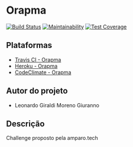 # Orapma

[![Build Status](https://travis-ci.com/leogiraldimg/orapma.svg?token=Z7o7XFhJjahuczL3YxqA&branch=master)](https://travis-ci.com/leogiraldimg/orapma)
[![Maintainability](https://api.codeclimate.com/v1/badges/ad934b91c3c08f355691/maintainability)](https://codeclimate.com/github/leogiraldimg/ja_lancei/maintainability)
[![Test Coverage](https://api.codeclimate.com/v1/badges/ad934b91c3c08f355691/test_coverage)](https://codeclimate.com/github/leogiraldimg/ja_lancei/test_coverage)

## Plataformas

* [Travis CI - Orapma](https://travis-ci.com/leogiraldimg/orapma)
* [Heroku - Orapma](http://orapma.herokuapp.com/)
* [CodeClimate - Orapma](https://codeclimate.com/github/leogiraldimg/orapma)

## Autor do projeto

* Leonardo Giraldi Moreno Giuranno

## Descrição

Challenge proposto pela amparo.tech